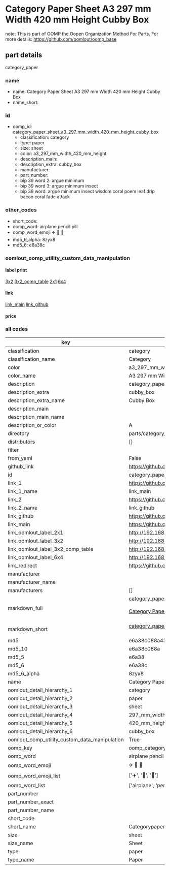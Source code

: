# Category Paper Sheet A3 297 mm Width 420 mm Height Cubby Box  

note: This is part of OOMP the Oopen Organization Method For Parts. For more details: https://github.com/oomlout/oomp_base

##  part details
  



category_paper



### name
* name: Category Paper Sheet A3 297 mm Width 420 mm Height Cubby Box
* name_short: 
### id
* oomp_id: category_paper_sheet_a3_297_mm_width_420_mm_height_cubby_box
  * classification: category
  * type: paper
  * size: sheet
  * color: a3_297_mm_width_420_mm_height
  * description_main: 
  * description_extra: cubby_box
  * manufacturer: 
  * part_number: 
  * bip 39 word 2: argue minimum
  * bip 39 word 3: argue minimum insect
  * bip 39 word: argue minimum insect wisdom coral poem leaf drip bacon coral fade attack

### other_codes
* short_code: 
* oomp_word: airplane pencil pill
* oomp_word_emoji :airplane: :pencil: :pill:
* md5_6_alpha: 8zyx8
* md5_6: e6a38c






### oomlout_oomp_utility_custom_data_manipulation
#### label print
[3x2](http://192.168.1.245:1112/?label=oomp%208zyx8)
[3x2_oomp_table](http://192.168.1.108:1112/?label=oomp%208zyx8)
[2x1](http://192.168.1.242:1112/?label=oomp%208zyx8)
[6x4](http://192.168.1.55:1112/?label=oomp%208zyx8)    

#### link

[link_main](https://github.com/oomlout/oomlout_oomp_version_1_messy/tree/main/parts/category_paper_sheet_a3_297_mm_width_420_mm_height_cubby_box) [link_github](https://github.com/oomlout/oomlout_oomp_version_1_messy/tree/main/parts/category_paper_sheet_a3_297_mm_width_420_mm_height_cubby_box)                             

#### price







### all codes 
| key | value |  
| --- | --- |  
| classification | category |  
| classification_name | Category |  
| color | a3_297_mm_width_420_mm_height |  
| color_name | A3 297 mm Width 420 mm Height |  
| description | category_paper |  
| description_extra | cubby_box |  
| description_extra_name | Cubby Box |  
| description_main |  |  
| description_main_name |  |  
| description_or_color | A  |  
| directory | parts/category_paper_sheet_a3_297_mm_width_420_mm_height_cubby_box |  
| distributors | [] |  
| filter |  |  
| from_yaml | False |  
| github_link | https://github.com/oomlout/oomlout_oomp_part_src/tree/main/parts/category_paper_sheet_a3_297_mm_width_420_mm_height_cubby_box |  
| id | category_paper_sheet_a3_297_mm_width_420_mm_height_cubby_box |  
| link_1 | https://github.com/oomlout/oomlout_oomp_version_1_messy/tree/main/parts/category_paper_sheet_a3_297_mm_width_420_mm_height_cubby_box |  
| link_1_name | link_main |  
| link_2 | https://github.com/oomlout/oomlout_oomp_version_1_messy/tree/main/parts/category_paper_sheet_a3_297_mm_width_420_mm_height_cubby_box |  
| link_2_name | link_github |  
| link_github | https://github.com/oomlout/oomlout_oomp_version_1_messy/tree/main/parts/category_paper_sheet_a3_297_mm_width_420_mm_height_cubby_box |  
| link_main | https://github.com/oomlout/oomlout_oomp_version_1_messy/tree/main/parts/category_paper_sheet_a3_297_mm_width_420_mm_height_cubby_box |  
| link_oomlout_label_2x1 | http://192.168.1.242:1112/?label=oomp%208zyx8 |  
| link_oomlout_label_3x2 | http://192.168.1.245:1112/?label=oomp%208zyx8 |  
| link_oomlout_label_3x2_oomp_table | http://192.168.1.108:1112/?label=oomp%208zyx8 |  
| link_oomlout_label_6x4 | http://192.168.1.55:1112/?label=oomp%208zyx8 |  
| link_redirect | https://github.com/oomlout/oomlout_oomp_version_1_messy/tree/main/parts/category_paper_sheet_a3_297_mm_width_420_mm_height_cubby_box |  
| manufacturer |  |  
| manufacturer_name |  |  
| manufacturers | [] |  
| markdown_full | [category_paper_sheet_a3_297_mm_width_420_mm_height_cubby_box](none)<br>[](none)<br>[Category Paper Sheet A3 297 Mm Width 420 Mm Height Cubby Box](none)<br><br> |  
| markdown_short | [category_paper_sheet_a3_297_mm_width_420_mm_height_cubby_box](none)<br><br> |  
| md5 | e6a38c088a432fd69c181fc4ea23405c |  
| md5_10 | e6a38c088a |  
| md5_5 | e6a38 |  
| md5_6 | e6a38c |  
| md5_6_alpha | 8zyx8 |  
| name | Category Paper Sheet A3 297 mm Width 420 mm Height Cubby Box |  
| oomlout_detail_hierarchy_1 | category |  
| oomlout_detail_hierarchy_2 | paper |  
| oomlout_detail_hierarchy_3 | sheet |  
| oomlout_detail_hierarchy_4 | 297_mm_width |  
| oomlout_detail_hierarchy_5 | 420_mm_height |  
| oomlout_detail_hierarchy_6 | cubby_box |  
| oomlout_oomp_utility_custom_data_manipulation | True |  
| oomp_key | oomp_category_paper_sheet_a3_297_mm_width_420_mm_height_cubby_box |  
| oomp_word | airplane pencil pill |  
| oomp_word_emoji | :airplane: :pencil: :pill: |  
| oomp_word_emoji_list | [':airplane:', ':pencil:', ':pill:'] |  
| oomp_word_list | ['airplane', 'pencil', 'pill'] |  
| part_number |  |  
| part_number_exact |  |  
| part_number_name |  |  
| short_code |  |  
| short_name | Categorypaper |  
| size | sheet |  
| size_name | Sheet |  
| type | paper |  
| type_name | Paper |  
